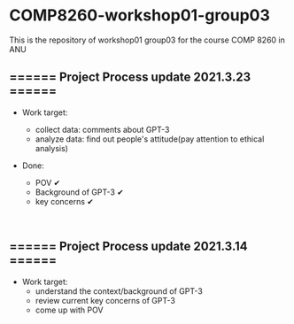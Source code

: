 # COMP8260-workshop01-group03
This is the repository of workshop01 group03 for the course COMP 8260 in ANU


## ====== Project Process update 2021.3.23 ======

+ Work target:
    * collect data: comments about GPT-3
    * analyze data: find out people's attitude(pay attention to ethical analysis)

+ Done:
    * POV ✔
    * Background of GPT-3 ✔
    * key concerns ✔

 &emsp;
  &emsp;
  
## ====== Project Process update 2021.3.14 ======

+ Work target:
    * understand the context/background of GPT-3
    * review current key concerns of GPT-3
    * come up with POV


